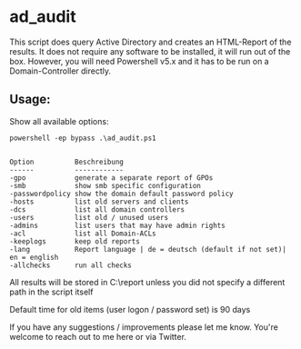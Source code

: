 # ad_audit

This script does query Active Directory and creates an HTML-Report of the results.
It does not require any software to be installed, it will run out of the box.
However, you will need Powershell v5.x and it has to be run on a Domain-Controller directly.

## Usage:

Show all available options:

`powershell -ep bypass .\ad_audit.ps1`

```

Option          Beschreibung
------          ------------
-gpo            generate a separate report of GPOs
-smb            show smb specific configuration
-passwordpolicy show the domain default password policy
-hosts          list old servers and clients
-dcs            list all domain controllers
-users          list old / unused users
-admins         list users that may have admin rights
-acl            list all Domain-ACLs
-keeplogs       keep old reports
-lang           Report language | de = deutsch (default if not set)| en = english
-allchecks      run all checks
```


All results will be stored in C:\report unless you did not specify a different path in the script itself

Default time for old items (user logon / password set) is 90 days


If you have any suggestions / improvements please let me know.
You're welcome to reach out to me here or via Twitter.

